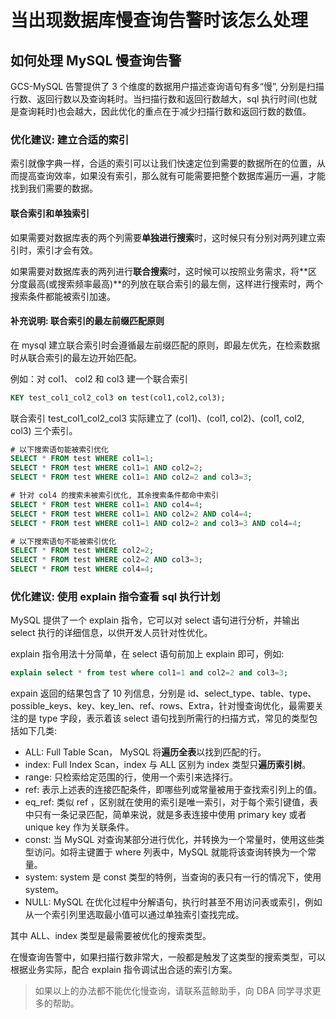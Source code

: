 # 当出现数据库慢查询告警时该怎么处理

## 如何处理 MySQL 慢查询告警

GCS-MySQL 告警提供了 3 个维度的数据用户描述查询语句有多“慢”, 分别是扫描行数、返回行数以及查询耗时。当扫描行数和返回行数越大，sql 执行时间(也就是查询耗时)也会越大，因此优化的重点在于减少扫描行数和返回行数的数值。

### 优化建议: 建立合适的索引

索引就像字典一样，合适的索引可以让我们快速定位到需要的数据所在的位置，从而提高查询效率，如果没有索引，那么就有可能需要把整个数据库遍历一遍，才能找到我们需要的数据。

#### 联合索引和单独索引

如果需要对数据库表的两个列需要**单独进行搜索**时，这时候只有分别对两列建立索引时，索引才会有效。

如果需要对数据库表的两列进行**联合搜索**时，这时候可以按照业务需求，将**区分度最高(或搜索频率最高)**的列放在联合索引的最左侧，这样进行搜索时，两个搜索条件都能被索引加速。

#### 补充说明: 联合索引的最左前缀匹配原则

在 mysql 建立联合索引时会遵循最左前缀匹配的原则，即最左优先，在检索数据时从联合索引的最左边开始匹配。

例如：对 col1、 col2 和 col3 建一个联合索引

```sql
KEY test_col1_col2_col3 on test(col1,col2,col3);
```

联合索引 test_col1_col2_col3 实际建立了 (col1)、(col1, col2)、(col1, col2, col3) 三个索引。

```sql
# 以下搜索语句能被索引优化
SELECT * FROM test WHERE col1=1;
SELECT * FROM test WHERE col1=1 AND col2=2;
SELECT * FROM test WHERE col1=1 AND col2=2 and col3=3;

# 针对 col4 的搜索未被索引优化, 其余搜索条件都命中索引
SELECT * FROM test WHERE col1=1 AND col4=4;
SELECT * FROM test WHERE col1=1 AND col2=2 AND col4=4;
SELECT * FROM test WHERE col1=1 AND col2=2 and col3=3 AND col4=4;

# 以下搜索语句不能被索引优化
SELECT * FROM test WHERE col2=2;
SELECT * FROM test WHERE col2=2 AND col3=3;
SELECT * FROM test WHERE col4=4;
```

### 优化建议: 使用 explain 指令查看 sql 执行计划

MySQL 提供了一个 explain 指令，它可以对 select 语句进行分析，并输出 select 执行的详细信息，以供开发人员针对性优化。

explain 指令用法十分简单，在 select 语句前加上 explain 即可，例如:

```sql
explain select * from test where col1=1 and col2=2 and col3=3;
```

expain 返回的结果包含了 10 列信息，分别是 id、select_type、table、type、possible_keys、key、key_len、ref、rows、Extra，针对慢查询优化，最需要关注的是 type 字段，表示着该 select 语句找到所需行的扫描方式，常见的类型包括如下几类:
- ALL: Full Table Scan， MySQL 将**遍历全表**以找到匹配的行。
- index: Full Index Scan，index 与 ALL 区别为 index 类型只**遍历索引树**。
- range: 只检索给定范围的行，使用一个索引来选择行。
- ref: 表示上述表的连接匹配条件，即哪些列或常量被用于查找索引列上的值。
- eq_ref: 类似 ref ，区别就在使用的索引是唯一索引，对于每个索引键值，表中只有一条记录匹配，简单来说，就是多表连接中使用 primary key 或者  unique key 作为关联条件。
- const: 当 MySQL 对查询某部分进行优化，并转换为一个常量时，使用这些类型访问。如将主键置于 where 列表中，MySQL 就能将该查询转换为一个常量。
- system: system 是 const 类型的特例，当查询的表只有一行的情况下，使用 system。
- NULL: MySQL 在优化过程中分解语句，执行时甚至不用访问表或索引，例如从一个索引列里选取最小值可以通过单独索引查找完成。

其中 ALL、index 类型是最需要被优化的搜索类型。

在慢查询告警中，如果扫描行数非常大，一般都是触发了这类型的搜索类型，可以根据业务实际，配合 explain 指令调试出合适的索引方案。

> 如果以上的办法都不能优化慢查询，请联系蓝鲸助手，向 DBA 同学寻求更多的帮助。
